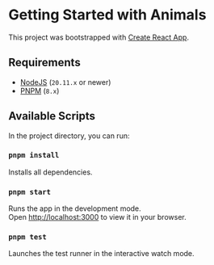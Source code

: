 # Getting Started with Animals

This project was bootstrapped with [Create React App](https://github.com/facebook/create-react-app).

## Requirements

- [NodeJS](https://nodejs.org/en/) (`20.11.x` or newer)
- [PNPM](https://pnpm.io) (`8.x`)

## Available Scripts

In the project directory, you can run:

### `pnpm install`

Installs all dependencies.

### `pnpm start`

Runs the app in the development mode.\
Open [http://localhost:3000](http://localhost:3000) to view it in your browser.

### `pnpm test`

Launches the test runner in the interactive watch mode.
